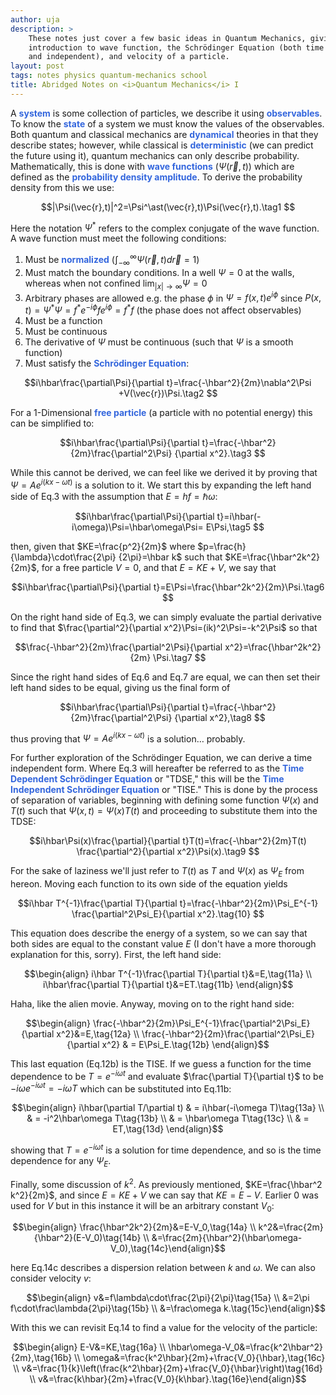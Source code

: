 ```yaml
---
author: uja
description: >
    These notes just cover a few basic ideas in Quantum Mechanics, giving an
    introduction to wave function, the Schrödinger Equation (both time dependent
    and independent), and velocity of a particle.
layout: post
tags: notes physics quantum-mechanics school
title: Abridged Notes on <i>Quantum Mechanics</i> I
---
```


<style>
    strong {color:#36d;}
</style>

A **system** is some collection of particles, we describe it using
**observables**. To know the **state** of a system we must know the values of
the observables. Both quantum and classical mechanics are **dynamical** theories
in that they describe states; however, while classical is **deterministic** (we
can predict the future using it), quantum mechanics can only describe
probability. Mathematically, this is done with **wave functions** ($\Psi(\vec{r}
,t)$) which are defined as the **probability density amplitude**. To derive the
probability density from this we use:

$$|\Psi(\vec{r},t)|^2=\Psi^\ast(\vec{r},t)\Psi(\vec{r},t).\tag1 $$

Here the notation $\Psi^\ast$ refers to the complex conjugate of the wave
function. A wave function  must meet the following conditions:
1.  Must be **normalized** ($\int_{-\infty}^{\infty}\Psi(\vec{r},t)d\vec{r}=1$)
2.  Must match the boundary conditions. In a well $\Psi=0$ at the walls, whereas
    when not confined $\lim_{|x|\to\infty}\Psi=0$
3.  Arbitrary phases are allowed e.g. the phase $\phi$ in $\Psi=f(x,t)e^{i\phi}$
    since $P(x,t)=\Psi^\ast\Psi=f^\ast e^{-i\phi}fe^{i\phi}=f^\ast f$ (the phase
    does not affect observables)
4.  Must be a function
5.  Must be continuous
6.  The derivative of $\Psi$ must be continuous (such that $\Psi$ is a smooth
    function)
7.  Must satisfy the **Schrödinger Equation**:

$$i\hbar\frac{\partial\Psi}{\partial t}=\frac{-\hbar^2}{2m}\nabla^2\Psi
+V(\vec{r})\Psi.\tag2 $$

For a 1-Dimensional **free particle** (a particle with no potential energy) this
can be simplified to:

$$i\hbar\frac{\partial\Psi}{\partial t}=\frac{-\hbar^2}{2m}\frac{\partial^2\Psi}
{\partial x^2}.\tag3 $$

While this cannot be derived, we can feel like we derived it by proving that
$\Psi=Ae^{i(kx-\omega t)}$ is a solution to it. We start this by expanding the
left hand side of Eq.3 with the assumption that $E=hf=\hbar\omega$:

$$i\hbar\frac{\partial\Psi}{\partial t}=i\hbar(-i\omega)\Psi=\hbar\omega\Psi=
E\Psi,\tag5 $$

then, given that $KE=\frac{p^2}{2m}$ where $p=\frac{h}{\lambda}\cdot\frac{2\pi}
{2\pi}=\hbar k$ such that $KE=\frac{\hbar^2k^2}{2m}$, for a free particle $V=0$,
and that $E=KE+V$, we say that

$$i\hbar\frac{\partial\Psi}{\partial t}=E\Psi=\frac{\hbar^2k^2}{2m}\Psi.\tag6 $$

On the right hand side of Eq.3, we can simply evaluate the partial derivative to
find that $\frac{\partial^2}{\partial x^2}\Psi=(ik)^2\Psi=-k^2\Psi$ so that

$$\frac{-\hbar^2}{2m}\frac{\partial^2\Psi}{\partial x^2}=\frac{\hbar^2k^2}{2m}
\Psi.\tag7 $$

Since the right hand sides of Eq.6 and Eq.7 are equal, we can then set their
left hand sides to be equal, giving us the final form of

$$i\hbar\frac{\partial\Psi}{\partial t}=\frac{-\hbar^2}{2m}\frac{\partial^2\Psi}
{\partial x^2},\tag8 $$

thus proving that $\Psi=Ae^{i(kx-\omega t)}$ is a solution&hellip; probably.

For further exploration of the Schrödinger Equation, we can derive a time
independent form. Where Eq.3 will hereafter be referred to as the **Time
Dependent Schrödinger Equation** or "TDSE," this will be the **Time Independent
Schrödinger Equation** or "TISE." This is done by the process of separation of
variables, beginning with defining some function $\Psi(x)$ and $T(t)$ such that
$\Psi(x,t)=\Psi(x)T(t)$ and proceeding to substitute them into the TDSE:

$$i\hbar\Psi(x)\frac{\partial}{\partial t}T(t)=\frac{-\hbar^2}{2m}T(t)
\frac{\partial^2}{\partial x^2}\Psi(x).\tag9 $$

For the sake of laziness we'll just refer to $T(t)$ as $T$ and $\Psi(x)$ as
$\Psi_E$ from hereon. Moving each function to its own side of the equation
yields

$$i\hbar T^{-1}\frac{\partial T}{\partial t}=\frac{-\hbar^2}{2m}\Psi_E^{-1}
\frac{\partial^2\Psi_E}{\partial x^2}.\tag{10} $$

This equation does describe the energy of a system, so we can say that both
sides are equal to the constant value $E$ (I don't have a more thorough
explanation for this, sorry). First, the left hand side:

$$\begin{align} i\hbar T^{-1}\frac{\partial T}{\partial t}&=E,\tag{11a} \\
i\hbar\frac{\partial T}{\partial t}&=ET.\tag{11b} \end{align}$$

Haha, like the alien movie. Anyway, moving on to the right hand side:

$$\begin{align} \frac{-\hbar^2}{2m}\Psi_E^{-1}\frac{\partial^2\Psi_E}{\partial
x^2}&=E,\tag{12a} \\
\frac{-\hbar^2}{2m}\frac{\partial^2\Psi_E}{\partial x^2} & = E\Psi_E.\tag{12b}
\end{align}$$

This last equation (Eq.12b) is the TISE. If we guess a function for the time
dependence to be $T=e^{-i\omega t}$ and evaluate $\frac{\partial T}{\partial t}$
to be $-i\omega e^{-i\omega t}=-i\omega T$ which can be substituted into Eq.11b:

$$\begin{align}
i\hbar(\partial T/\partial t) & = i\hbar(-i\omega T)\tag{13a} \\
& = -i^2\hbar\omega T\tag{13b} \\
& = \hbar\omega T\tag{13c} \\
& = ET,\tag{13d} \end{align}$$

showing that $T=e^{-i\omega t}$ is a solution for time dependence, and so is the
time dependence for any $\Psi_E$.

Finally, some discussion of $k^2$. As previously mentioned, $KE=\frac{\hbar^2
k^2}{2m}$, and since $E=KE+V$ we can say that $KE=E-V$. Earlier $0$ was used for
$V$ but in this instance it will be an arbitrary constant $V_0$:

$$\begin{align} \frac{\hbar^2k^2}{2m}&=E-V_0,\tag{14a} \\
k^2&=\frac{2m}{\hbar^2}(E-V_0)\tag{14b} \\
&=\frac{2m}{\hbar^2}(\hbar\omega-V_0),\tag{14c}\end{align}$$

here Eq.14c describes a dispersion relation between $k$ and $\omega$. We can
also consider velocity $v$:

$$\begin{align} v&=f\lambda\cdot\frac{2\pi}{2\pi}\tag{15a} \\
&=2\pi f\cdot\frac\lambda{2\pi}\tag{15b} \\
&=\frac\omega k.\tag{15c}\end{align}$$

With this we can revisit Eq.14 to find a value for the velocity of the particle:

$$\begin{align} E-V&=KE,\tag{16a} \\
\hbar\omega-V_0&=\frac{k^2\hbar^2}{2m},\tag{16b} \\
\omega&=\frac{k^2\hbar}{2m}+\frac{V_0}{\hbar},\tag{16c} \\
v&=\frac{1}{k}\left(\frac{k^2\hbar}{2m}+\frac{V_0}{\hbar}\right)\tag{16d} \\
v&=\frac{k\hbar}{2m}+\frac{V_0}{k\hbar}.\tag{16e}\end{align}$$
